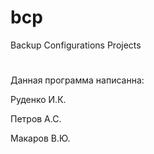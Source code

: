 # bcp 
Backup Configurations Projects
#
Данная программа написанна:

Руденко И.К.

Петров А.С.

Макаров В.Ю.
